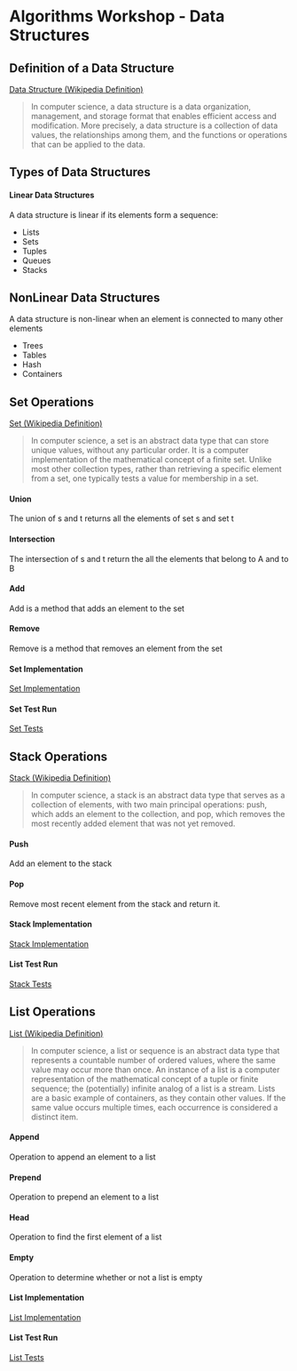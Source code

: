 # Algorithms Workshop - Data Structures

## Definition of a Data Structure

[Data Structure (Wikipedia Definition)](https://en.wikipedia.org/wiki/Data_structure)

> In computer science, a data structure is a data organization, management, and storage format that enables efficient access and modification. More precisely, a data structure is a collection of data values, the relationships among them, and the functions or operations that can be applied to the data.

## Types of Data Structures

#### Linear Data Structures

A data structure is linear if its elements form a sequence:

* Lists
* Sets
* Tuples
* Queues
* Stacks

## NonLinear Data Structures

A data structure is non-linear when an element is connected to many other elements

* Trees
* Tables
* Hash
* Containers

## Set Operations

[Set (Wikipedia Definition)](https://en.wikipedia.org/wiki/Set_%28abstract_data_type%29)

> In computer science, a set is an abstract data type that can store unique values, without any particular order. It is a computer implementation of the mathematical concept of a finite set. Unlike most other collection types, rather than retrieving a specific element from a set, one typically tests a value for membership in a set.

#### Union 

The union of s and t returns all the elements of set s and set t

#### Intersection

The intersection of s and t return the all the elements that belong to A and to B

#### Add

Add is a method that adds an element to the set

#### Remove

Remove is a method that removes an element from the set

#### Set Implementation

[Set Implementation](https://github.com/jbelmont/algorithms-workshop/blob/master/dataStructures/set/set.go)

#### Set Test Run

[Set Tests](https://github.com/jbelmont/algorithms-workshop/blob/master/dataStructures/set/set_test.go)

## Stack Operations

[Stack (Wikipedia Definition)](https://en.wikipedia.org/wiki/Stack_%28abstract_data_type%29)

> In computer science, a stack is an abstract data type that serves as a collection of elements, with two main principal operations:
>     push, which adds an element to the collection, and
>     pop, which removes the most recently added element that was not yet removed.

#### Push 

Add an element to the stack

#### Pop 

Remove most recent element from the stack and return it.

#### Stack Implementation

[Stack Implementation](https://github.com/jbelmont/algorithms-workshop/blob/master/dataStructures/stack/stack.go)

#### List Test Run

[Stack Tests](https://github.com/jbelmont/algorithms-workshop/blob/master/dataStructures/stack/stack_test.go)

## List Operations

[List (Wikipedia Definition)](https://en.wikipedia.org/wiki/List_%28abstract_data_type%29)

> In computer science, a list or sequence is an abstract data type that represents a countable number of ordered values, where the same value may occur more than once. An instance of a list is a computer representation of the mathematical concept of a tuple or finite sequence; the (potentially) infinite analog of a list is a stream. Lists are a basic example of containers, as they contain other values. If the same value occurs multiple times, each occurrence is considered a distinct item.

#### Append

Operation to append an element to a list

#### Prepend

Operation to prepend an element to a list

#### Head

Operation to find the first element of a list

#### Empty

Operation to determine whether or not a list is empty

#### List Implementation

[List Implementation](https://github.com/golang/go/blob/go1.15.2/src/container/list/list.go)

#### List Test Run

[List Tests](https://github.com/jbelmont/algorithms-workshop/blob/master/dataStructures/list/list_test.go)
